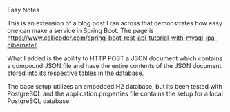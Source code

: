 Easy Notes

This is an extension of a blog post I ran across that demonstrates how easy one can make a service in Spring Boot.  The page is https://www.callicoder.com/spring-boot-rest-api-tutorial-with-mysql-jpa-hibernate/

What I added is the ability to HTTP POST a JSON document which contains a compound JSON file and have the entire contents of the JSON document stored into its respective tables in the database.

The base setup utilizes an embedded H2 database, but its been tested with PostgreSQL and the application.properties file contains the setup for a local PostgreSQL database.   